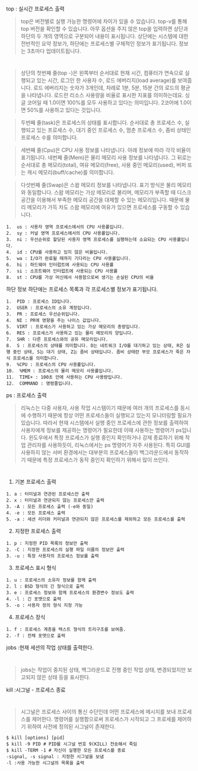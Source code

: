 top : 실시간 프로세스 출력
>top은 버전별로 실행 가능한 명령어에 차이가 있을 수 있습니다. top-v를 통해 top 버전을 확인할 수 있습니다. 아무 옵션을 주지 않은 top을 입력하면 상단과 하단의 두 개의 영역으로 구분되어 내용이 표시됩니다. 상단에는 시스템에 대한 전반적인 요약 정보가, 하단에는 프로세스별 구체적인 정보가 표기됩니다. 정보는 3초마다 업데이트됩니다.
#
>상단의 첫번째 줄(top -)은 왼쪽부터 순서대로 현재 시간, 컴퓨터가 연속으로 실행되고 있는 시간, 로그인 한 사용자 수, 로드 에버리지(load average)를 보여줍니다. 로드 에버리지는 숫자가 3개인데, 차례로 1분, 5분, 15분 간의 로드의 평균을 나타냅니다. 로드란 리소스 사용량을 비율로 표시한 지표를 의미하는데요.
싱글 코어일 때 1.0이면 100%를 모두 사용하고 있다는 의미입니다. 2코어에 1.0이면 50%를 사용하고 있다는 것입니다.

>두번째 줄(task)은 프로세스의 상태를 표시합니다. 순서대로 총 프로세스 수, 실행되고 있는 프로세스 수, 대기 중인 프로세스 수, 멈춘 프로세스 수, 좀비 상태인 프로세스 수를 의미합니다.

>세번째 줄(Cpu)은 CPU 사용 정보를 나타냅니다. 아래 정보에 따라 각각 비율이 표기됩니다. 
>네번째 줄(Mem)은 물리 메모리 사용 정보를 나타냅니다. 그 뒤로는 순서대로 총 메모리(total), 여유 메모리(free), 사용 중인 메모리(used), 버퍼 또는 캐시 메모리(buff/cache)를 의미합니다.

>다섯번째 줄(Swap)은 스왑 메모리 정보를 나타냅니다. 표기 방식은 물리 메모리와 동일합니다. 스왑 메모리는 가상 메모리로 불리며, 메모리가 부족할 때 디스크 공간을 이용해서 부족한 메모리 공간을 대체할 수 있는 메모리입니다. 
때문에 물리 메모리가 가득 차도 스왑 메모리에 여유가 있으면 프로세스를 구동할 수 있습니다.
```
1.  us : 사용자 영역 프로세스에서의 CPU 사용률입니다.
2.  sy : 커널 영역 프로세스에서의 CPU 사용률입니다.
3.  ni : 우선순위로 할당된 사용자 영역 프로세스를 실행하는데 소요되는 CPU 사용률입니다.
4.  id : CPU를 사용하고 있지 않은 비율입니다.
5.  wa : I/O가 완료될 때까지 기다리는 CPU 사용률입니다.
6.  hi : 하드웨어 인터럽트에 사용되는 CPU 사용률
7.  si : 소프트웨어 인터럽트에 사용되는 CPU 사용률
8.  st : CPU를 가상 머신에서 사용함으로써 생기는 손실된 CPU의 비율
```
하단 정보
하단에는 프로세스 목록과 각 프로세스별 정보가 표기됩니다.
```
1.  PID : 프로세스 ID입니다.
2.  USER : 프로세스의 소유 계정입니다.
3.  PR : 프로세스 우선순위입니다.
4.  NI : PR에 영향을 주는 나이스 값입니다.
5.  VIRT : 프로세스가 사용하고 있는 가상 메모리의 총량입니다.
6.  RES : 프로세스가 사용하고 있는 물리 메모리의 양입니다.
7.  SHR : 다른 프로세스와의 공유 메모리입니다.
8.  S : 프로세스의 상태를 의미합니다. D는 네트워크 I/O를 대기하고 있는 상태, R은 실행 중인 상태, S는 대기 상태, Z는 좀비 상태입니다. 좀비 상태란 부모 프로세스가 죽은 자식 프로세스를 의미합니다.
9.  %CPU : 프로세스의 CPU 사용률입니다.
10.  %MEM : 프로세스의 물리 메모리 사용률입니다.
11.  TIME+ : 100초 안에 사용하는 CPU 사용량입니다.
12.  COMMAND : 명령줄입니다.
```  
ps : 프로세스 출력
>리눅스는 다중 사용자, 사용 작업 시스템이기 때문에 여러 개의 프로세스를 동시에 수행하기 때문에 항상 어떤 프로세스들이 실행되고 있는지 모니터링할 필요가 있습니다.
따라서 현재 시스템에서 실행 중인 프로세스에 관한 정보를 출력하여 사용자에게 정보를 제공하는 명령어가 필요한데 이때 사용하는 명령어가 ps입니다.
윈도우에서 특정 프로세스가 실행 중인지 확인하거나 강제 종료하기 위해 작업 관리자를 사용하듯이, 리눅스에서는 ps 명령어가 자주 사용된다.
특히 GUI를 사용하지 않는 서버 환경에서는 대부분의 프로세스들이 백그라운드에서 동작하기 때문에 특정 프로세스가 동작 중인지 확인하기 위해서 많이 쓰인다.
#
1. 기본 프로세스 출력
```
1. a : 터미널과 연관된 프로세스만 출력
2. x : 터미널과 연관되지 않는 프로세스만 출력
3. -A : 모든 프로세스 출력 (-e와 동일)
4. -e : 모든 프로세스 출력
5. -a : 세션 리더와 커미널과 연관되지 않은 프로세스를 제외하고 모든 프로세스를 출력
```
2. 지정한 프로세스 출력
```
1. p : 지정한 PID 목록의 정보만 출력
2. -C : 지정한 프로세스의 실행 파일 이름의 정보만 출력
3. -u : 특정 사용자의 프로세스 정보를 출력
```
3. 프로세스 표시 형식
```
1. u : 프로세스의 소유자 정보를 함께 출력
2. l : BSD 형식의 긴 형식으로 출력
3. e : 프로세스 정보와 함께 프로세스의 환경변수 정보도 출력
4. -l : 긴 포맷으로 출력
5. -o : 사용자 정의 형식 지정 가능
```
4. 프로세스 장식
```
1. f : 프로세스 계층을 텍스트 형식의 트리구조를 보여줌.
2. -f : 전체 포맷으로 출력
```
jobs :현재 세션의 작업 상태를 출력한다.
#
>jobs는 작업이 중지된 상태, 백그라운드로 진행 중인 작업 상태, 변경되었지만 보고되지 않은 상태 등을 표시한다.
 
kill :시그널 - 프로세스 종료
#
>시그널은 프로세스 사이의 통신 수단인데 어떤 프로세스에 메시지를 보내 프로세스를 제어한다.
명령어를 실행함으로써 프로세스가 시작되고 그 프로세를 제어하기 위하여 사전에 정의된 시그널이 존재한다.
```
$ kill [options] [pid]
$ kill -9 PID # PID를 시그널 번호 9(KILL) 전송해서 죽임
$ kill -TERM -1 # 자신이 실행한 모든 프로세스를 종료
-signal, -s signal : 지정한 시그널을 보냄
-l :사용 가능한 시그널의 목록을 출력
```
